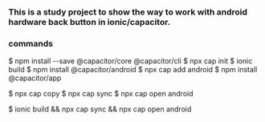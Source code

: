 ### This is a study project to show the way to work with android hardware back button in ionic/capacitor.

### commands
$ npm install --save @capacitor/core @capacitor/cli
$ npx cap init
$ ionic build
$ npm install @capacitor/android
$ npx cap add android
$ npm install @capacitor/app                                             

$ npx cap copy
$ npx cap sync
$ npx cap open android

$ ionic build && npx cap sync && npx cap open android

